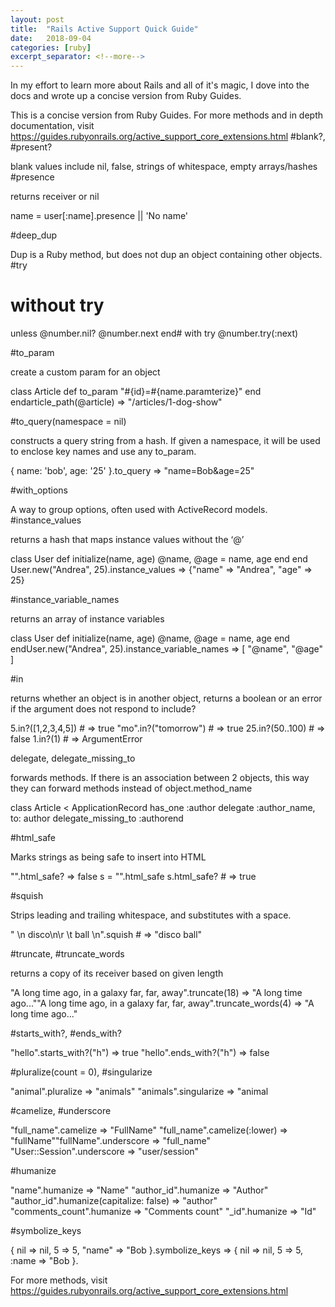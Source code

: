 ```yaml
---
layout: post
title:  "Rails Active Support Quick Guide"
date:   2018-09-04
categories: [ruby]
excerpt_separator: <!--more-->
---
```


In my effort to learn more about Rails and all of it's magic, I dove into the docs and wrote up a concise version from Ruby Guides.
<!--more-->
This is a concise version from Ruby Guides. For more methods and in depth documentation, visit https://guides.rubyonrails.org/active_support_core_extensions.html
#blank?, #present?

blank values include nil, false, strings of whitespace, empty arrays/hashes
#presence

returns receiver or nil

name = user[:name].presence || 'No name'

#deep_dup

Dup is a Ruby method, but does not dup an object containing other objects.
#try

# without try
  unless @number.nil?
    @number.next
  end# with try
  @number.try(:next)

#to_param

create a custom param for an object

class Article
  def to_param
    "#{id}=#{name.paramterize}"
  end
endarticle_path(@article)
=> "/articles/1-dog-show"

#to_query(namespace = nil)

constructs a query string from a hash. If given a namespace, it will be used to enclose key names and use any to_param.

{ name: 'bob', age: '25' }.to_query
=> "name=Bob&age=25"

#with_options

A way to group options, often used with ActiveRecord models.
#instance_values

returns a hash that maps instance values without the ‘@’

class User
  def initialize(name, age)
    @name, @age = name, age
  end
end
User.new("Andrea", 25).instance_values
=> {"name" => "Andrea", "age" => 25}

#instance_variable_names

returns an array of instance variables

class User
  def initialize(name, age)
    @name, @age = name, age
  end
endUser.new("Andrea", 25).instance_variable_names
=> [ "@name", "@age" ]

#in

returns whether an object is in another object, returns a boolean or an error if the argument does not respond to include?

5.in?([1,2,3,4,5])    # => true
"mo".in?("tomorrow")  # => true
25.in?(50..100)       # => false
1.in?(1)              # => ArgumentError

delegate, delegate_missing_to

forwards methods. If there is an association between 2 objects, this way they can forward methods instead of object.method_name

class Article < ApplicationRecord
  has_one :author  delegate :author_name, to: author
  delegate_missing_to :authorend

#html_safe

Marks strings as being safe to insert into HTML

"".html_safe? => false
s = "".html_safe
s.html_safe? # => true

#squish

Strips leading and trailing whitespace, and substitutes with a space.

" \n  disco\n\r \t ball \n".squish # => "disco ball"

#truncate, #truncate_words

returns a copy of its receiver based on given length

"A long time ago, in a galaxy far, far, away".truncate(18)
=> "A long time ago...""A long time ago, in a galaxy far, far, away".truncate_words(4)
=> "A long time ago..."

#starts_with?, #ends_with?

"hello".starts_with?("h") => true
"hello".ends_with?("h") => false

#pluralize(count = 0), #singularize

"animal".pluralize => "animals"
"animals".singularize => "animal

#camelize, #underscore

"full_name".camelize => "FullName"
"full_name".camelize(:lower) => "fullName""fullName".underscore => "full_name"
"User::Session".underscore => "user/session"

#humanize

"name".humanize                         => "Name"
"author_id".humanize                    => "Author"
"author_id".humanize(capitalize: false) => "author"
"comments_count".humanize               => "Comments count"
"_id".humanize                          => "Id"

#symbolize_keys

{ nil => nil, 5 => 5, "name" => "Bob }.symbolize_keys
=> { nil => nil, 5 => 5, :name => "Bob }.

For more methods, visit https://guides.rubyonrails.org/active_support_core_extensions.html
